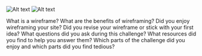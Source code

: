 ![Alt text](./imgs/wireframe-index.jpg=650x600)
![Alt text](./imgs/wireframe-blog-index.jpg=600x650)

What is a wireframe?
What are the benefits of wireframing?
Did you enjoy wireframing your site?
Did you revise your wireframe or stick with your first idea?
What questions did you ask during this challenge? What resources did you find to help you answer them?
Which parts of the challenge did you enjoy and which parts did you find tedious?